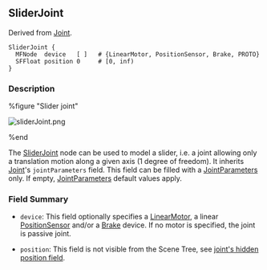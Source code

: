 ## SliderJoint

Derived from [Joint](joint.md).

```
SliderJoint {
  MFNode  device   [ ]   # {LinearMotor, PositionSensor, Brake, PROTO}
  SFFloat position 0     # [0, inf)
}
```

### Description

%figure "Slider joint"

![sliderJoint.png](images/sliderJoint.png)

%end

The [SliderJoint](#sliderjoint) node can be used to model a slider, i.e. a joint allowing only a translation motion along a given axis (1 degree of freedom).
It inherits [Joint](joint.md)'s `jointParameters` field.
This field can be filled with a [JointParameters](jointparameters.md) only.
If empty, [JointParameters](jointparameters.md) default values apply.

### Field Summary

- `device`: This field optionally specifies a [LinearMotor](linearmotor.md), a linear [PositionSensor](positionsensor.md) and/or a [Brake](brake.md) device.
If no motor is specified, the joint is passive joint.

- `position`: This field is not visible from the Scene Tree, see [joint's hidden position field](joint.md#joint-s-hidden-position-fields).
